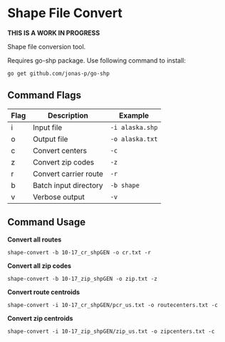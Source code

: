 Shape File Convert
==================

**THIS IS A WORK IN PROGRESS**

Shape file conversion tool.

Requires go-shp package. Use following command to install:

    go get github.com/jonas-p/go-shp

Command Flags
-------------

| Flag | Description            | Example         |
|------|------------------------|-----------------|
| i    | Input file             | `-i alaska.shp` |
| o    | Output file            | `-o alaska.txt` |
| c    | Convert centers        | `-c`            |
| z    | Convert zip codes      | `-z`            |
| r    | Convert carrier route  | `-r`            |
| b    | Batch input directory  | `-b shape`      |
| v    | Verbose output         | `-v`            |

Command Usage
-------------

**Convert all routes**

    shape-convert -b 10-17_cr_shpGEN -o cr.txt -r

**Convert all zip codes**

    shape-convert -b 10-17_zip_shpGEN -o zip.txt -z

**Convert route centroids**

    shape-convert -i 10-17_cr_shpGEN/pcr_us.txt -o routecenters.txt -c

**Convert zip centroids**

    shape-convert -i 10-17_zip_shpGEN/zip_us.txt -o zipcenters.txt -c
